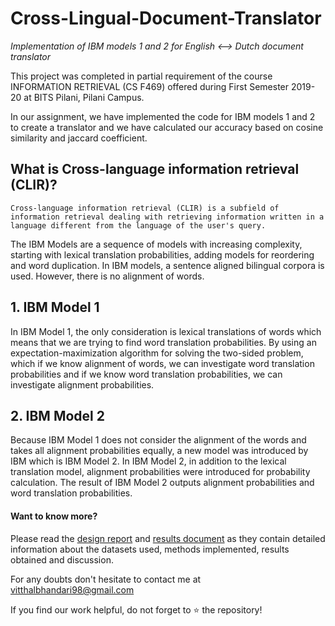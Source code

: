 # Cross-Lingual-Document-Translator
*Implementation of IBM models 1 and 2 for English &lt;--> Dutch document translator*

This project was completed in partial requirement of the course INFORMATION RETRIEVAL (CS F469) offered during First Semester 2019-20 at BITS Pilani, Pilani Campus.

In our assignment, we have implemented the code for IBM models 1 and 2 to create a translator and we have calculated our accuracy based on cosine similarity and jaccard coefficient.

## What is Cross-language information retrieval (CLIR)?
```
Cross-language information retrieval (CLIR) is a subfield of information retrieval dealing with retrieving information written in a language different from the language of the user's query.
```
The IBM Models are a sequence of models with increasing complexity, starting with lexical translation probabilities, adding models for reordering and word duplication.
In IBM models, a sentence aligned bilingual corpora is used. However, there is no alignment of words. 

## 1. IBM Model 1
In IBM Model 1, the only consideration is lexical translations of words which means that we are trying to find word translation probabilities. By using an expectation-maximization algorithm for solving the two-sided problem, which if we know alignment of words, we can investigate word translation probabilities and if we know word translation probabilities, we can investigate alignment probabilities.

## 2. IBM Model 2
Because IBM Model 1 does not consider the alignment of the words and takes all alignment probabilities equally, a new model was introduced by IBM which is IBM Model 2. In IBM Model 2, in addition to the lexical translation model, alignment probabilities were introduced for probability calculation. The result of IBM Model 2 outputs alignment probabilities and word translation probabilities.

#### Want to know more?
Please read the [design report](https://github.com/Vitthal98/Cross-Lingual-Document-Translator/blob/main/Design_Document.pdf) and [results document](https://github.com/Vitthal98/Cross-Lingual-Document-Translator/blob/main/Result%20Document.pdf) as they contain detailed information about the datasets used, methods implemented, results obtained and discussion.

For any doubts don't hesitate to contact me at vitthalbhandari98@gmail.com

If you find our work helpful, do not forget to :star: the repository!
